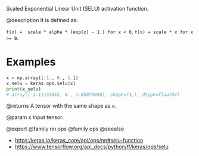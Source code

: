 Scaled Exponential Linear Unit (SELU) activation function.

@description
It is defined as:

`f(x) =  scale * alpha * (exp(x) - 1.) for x < 0`,
`f(x) = scale * x for x >= 0`.

# Examples
```python
x = np.array([-1., 0., 1.])
x_selu = keras.ops.selu(x)
print(x_selu)
# array([-1.11133055, 0., 1.05070098], shape=(3,), dtype=float64)
```

@returns
A tensor with the same shape as `x`.

@param x
Input tensor.

@export
@family nn ops
@family ops
@seealso
+ <https:/keras.io/keras_core/api/ops/nn#selu-function>
+ <https://www.tensorflow.org/api_docs/python/tf/keras/ops/selu>
